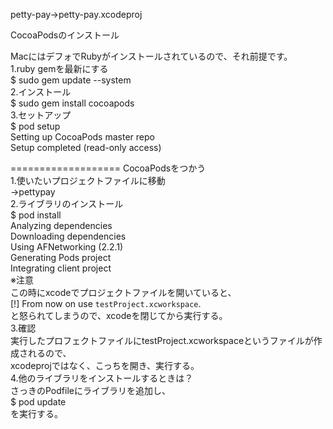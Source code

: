 
petty-pay->petty-pay.xcodeproj  

CocoaPodsのインストール  

MacにはデフォでRubyがインストールされているので、それ前提です。  
1.ruby gemを最新にする  
$ sudo gem update --system  
2.インストール  
$ sudo gem install cocoapods  
3.セットアップ  
$ pod setup  
Setting up CocoaPods master repo  
Setup completed (read-only access)  

=================== 
CocoaPodsをつかう  
1.使いたいプロジェクトファイルに移動  
->pettypay  
2.ライブラリのインストール  
$ pod install  
Analyzing dependencies  
Downloading dependencies  
Using AFNetworking (2.2.1)  
Generating Pods project  
Integrating client project  
※注意  
この時にxcodeでプロジェクトファイルを開いていると、  
[!] From now on use `testProject.xcworkspace`.  
と怒られてしまうので、xcodeを閉じてから実行する。  
3.確認  
実行したプロフェクトファイルにtestProject.xcworkspaceというファイルが作成されるので、  
xcodeprojではなく、こっちを開き、実行する。  
4.他のライブラリをインストールするときは？  
さっきのPodfileにライブラリを追加し、  
$ pod update  
を実行する。


